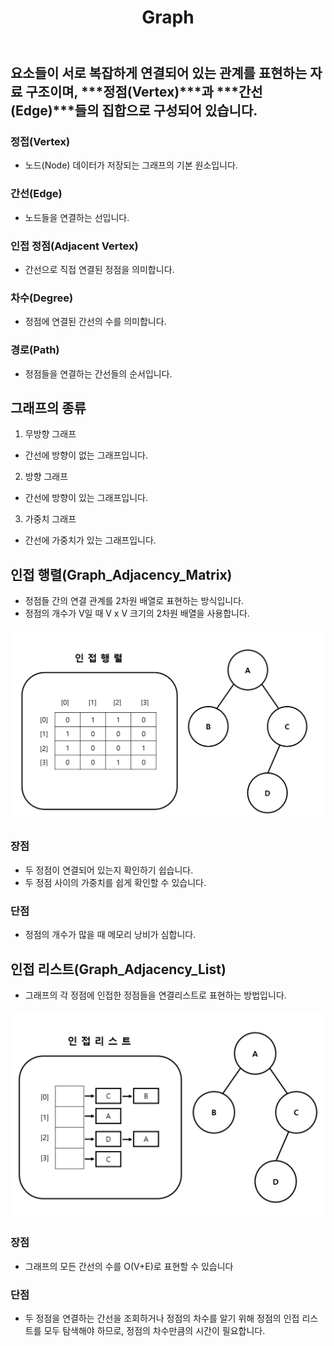 ﻿---
layout: simple
title: "Graph"
---

## 요소들이 서로 복잡하게 연결되어 있는 관계를 표현하는 자료 구조이며, ***정점(Vertex)***과 ***간선(Edge)***들의 집합으로 구성되어 있습니다.

### 정접(Vertex)
- 노드(Node) 데이터가 저장되는 그래프의 기본 원소입니다.

### 간선(Edge)
- 노드들을 연결하는 선입니다.

### 인접 정점(Adjacent Vertex)
- 간선으로 직접 연결된 정점을 의미합니다.

### 차수(Degree)
- 정점에 연결된 간선의 수를 의미합니다.

### 경로(Path)
- 정점들을 연결하는 간선들의 순서입니다.


## 그래프의 종류

1. 무방향 그래프
 - 간선에 방향이 없는 그래프입니다.

2. 방향 그래프
 - 간선에 방향이 있는 그래프입니다.

3. 가중치 그래프
 - 간선에 가중치가 있는 그래프입니다.

## 인접 행렬(Graph_Adjacency_Matrix)
- 정점들 간의 연결 관계를 2차원 배열로 표현하는 방식입니다.
- 정점의 개수가 V일 때  V x V 크기의 2차원 배열을 사용합니다.
#### ![](Graph_Matrix.PNG)
### 장점
 - 두 정점이 연결되어 있는지 확인하기 쉽습니다.
 - 두 정점 사이의 가중치를 쉽게 확인할 수 있습니다.
### 단점
 - 정점의 개수가 많을 때 메모리 낭비가 심합니다.


## 인접 리스트(Graph_Adjacency_List)
 - 그래프의 각 정점에 인접한 정점들을 연결리스트로 표현하는 방법입니다.
#### ![](Graph_List.PNG)
### 장점
 - 그래프의 모든 간선의 수를 O(V+E)로 표현할 수 있습니다

### 단점
 - 두 정점을 연결하는 간선을 조회하거나 정점의 차수를 알기 위해 정점의 인접 리스트를 모두 탐색해야 하므로, 정점의 차수만큼의 시간이 필요합니다.



